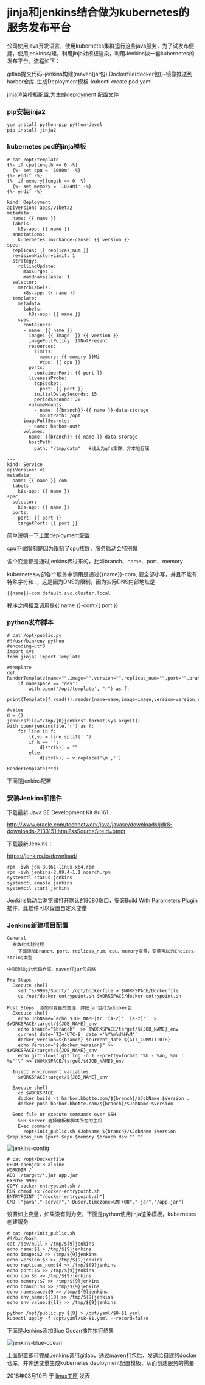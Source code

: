# jinja和jenkins结合做为kubernetes的服务发布平台

公司使用java开发语言，使用kubernetes集群运行这些java服务，为了试发布便捷，使用jenkins构建，利用jinja对模板渲染，利用Jenkins做一套kubernetes的发布平台。流程如下：

gitlab提交代码–jenkins构建(maven(jar包),Dockerfile(docker包))–镜像推送到harbor仓库–生成Deployment模板–kubectl create pod.yaml

jinja渲染模板配置,为生成deployment 配置文件

### pip安装jinja2

```
yum install python-pip python-devel 
pip install jinja2
```

### kubernetes pod的jinja模板

```
# cat /opt/template
{%- if cpu|length == 0 -%}
  {%- set cpu = '1000m' -%}
{%- endif -%}
{%- if memory|length == 0 -%}
  {%- set memory = '1024Mi' -%}
{%- endif -%}
 
kind: Deployment
apiVersion: apps/v1beta2
metadata:
  name: {{ name }}
  labels:
    k8s-app: {{ name }}
  annotations:
    kubernetes.io/change-cause: {{ version }}
spec:
  replicas: {{ replicas_num }}
  revisionHistoryLimit: 1
  strategy:
    rollingUpdate:
      maxSurge: 1
      maxUnavailable: 1
  selector:
    matchLabels:
      k8s-app: {{ name }}
  template:
    metadata:
      labels:
        k8s-app: {{ name }}
    spec:
      containers:
      - name: {{ name }}
        image: {{ image -}}:{{ version }}
        imagePullPolicy: IfNotPresent
        resources:
          limits:
            memory: {{ memory }}Mi
            #cpu: {{ cpu }}
        ports:
        - containerPort: {{ port }}
        livenessProbe:
          tcpSocket:
            port: {{ port }}
          initialDelaySeconds: 15
          periodSeconds: 20
        volumeMounts:
          - name: {{branch}}-{{ name }}-data-storage
            mountPath: /opt
      imagePullSecrets:
        - name: harbor-auth
      volumes:
      - name: {{branch}}-{{ name }}-data-storage
        hostPath:
          path: "/tmp/data"   #线上为gfs集群，非本地存储
 
---
kind: Service
apiVersion: v1
metadata:
  name: {{ name }}-com
  labels:
    k8s-app: {{ name }}
spec:
  selector:
    k8s-app: {{ name }}
  ports:
  - port: {{ port }}
    targetPort: {{ port }}
```

简单说明一下上面deployment配置:

cpu不做限制是因为限制了cpu核数，服务启动会特别慢

各个变量都是通过jenkins传过来的，比如branch、name、port、memory

kubernetes内部各个服务中调用是通过{{name}}-com, 要全部小写，并且不能有特殊字符和 .，这是因为DNS的限制，因为实际DNS内部地址是

```
{{name}}-com.default.svc.cluster.local
```

程序之间相互调用是{{ name }}-com:{{ port }}

### python发布脚本

```
# cat /opt/public.py 
#!/usr/bin/env python
#encoding=utf8
import sys
from jinja2 import Template
 
#template
def RenderTemplate(name="",image="",version="",replicas_num="",port="",branch="",namespace="",env_name="",env_value="",cpu="",memory=""):
    if namespace == "dev":
        with open('/opt/template', "r") as f:
            print(Template(f.read()).render(name=name,image=image,version=version,replicas_num=replicas_num,port=port,branch=branch,namespace=namespace,env_name=env_name,env_value=env_value,cpu=cpu,memory=memory))
 
#value
d = {}
jenkinsfile="/tmp/{0}jenkins".format(sys.argv[1])
with open(jenkinsfile,'r') as f:
    for line in f:
        (k,v) = line.split(':')
        if k == '':
            d[str(k)] = ""
        else:
            d[str(k)] = v.replace('\n','')
 
RenderTemplate(**d)
```

下面是jenkins配置

### 安装Jenkins和插件

下载最新 Java SE Development Kit 8u161：

http://www.oracle.com/technetwork/java/javase/downloads/jdk8-downloads-2133151.html?ssSourceSiteId=otnpt

下载最新Jenkins：

https://jenkins.io/download/

```
rpm -ivh jdk-8u161-linux-x64.rpm
rpm -ivh jenkins-2.89.4-1.1.noarch.rpm
systemctl status jenkins
systemctl enable jenkins
systemctl start jenkins
```

Jenkins启动后浏览器打开默认的8080端口，安装[Build With Parameters Plugin](https://wiki.jenkins.io/display/JENKINS/Build+With+Parameters+Plugin)插件，此插件可以设置自定义变量

### Jenkins新建项目配置

```
General
  参数化构建过程
    下面添加branch、port、replicas_num、cpu、memory变量，变量可以为Choices，string类型
 
中间添加git代码仓库、maven打jar包忽略
 
Pre Steps
  Execute shell
    sed "s/9999/$port/" /opt/Dockerfile > $WORKSPACE/Dockerfile
    cp /opt/docker-entrypoint.sh $WORKSPACE/docker-entrypoint.sh
 
Post Steps  添加对变量的整理，并把jar包打为docker包
  Execute shell
    echo JobName=`echo $JOB_NAME|tr '[A-Z]' '[a-z]'`  > $WORKSPACE/target/${JOB_NAME}_env
    echo branch="$branch"  >> $WORKSPACE/target/${JOB_NAME}_env
    current_date=`TZ='UTC-8' date +'%Y%m%d%H%M'`
    docker_version=${branch}-$current_date-${GIT_COMMIT:0:8}
    echo Version="${docker_version}" >> $WORKSPACE/target/${JOB_NAME}_env
    echo gitinfo=\"`git log -n 1 --pretty=format:"%h - %an, %ar : %s"`\" >> $WORKSPACE/target/${JOB_NAME}_env
 
  Inject environment variables
    $WORKSPACE/target/${JOB_NAME}_env
 
  Execute shell
    cd $WORKSPACE
    docker build -t harbor.bbotte.com/${branch}/$JobName:$Version .
    docker push harbor.bbotte.com/${branch}/$JobName:$Version
 
  Send file or execute commands over SSH
    SSH server 选择模板和脚本所在的主机
    Exec command
      /opt/init_public.sh $JobName ${branch}/$JobName $Version $replicas_num $port $cpu $memory $branch dev "" ""
```

![jenkins-config](../images/2018/03/jenkins-docker.png)

```
# cat /opt/Dockerfile 
FROM openjdk:8-alpine
WORKDIR /
ADD ./target/*.jar app.jar
EXPOSE 9999
COPY docker-entrypoint.sh /
RUN chmod +x /docker-entrypoint.sh
ENTRYPOINT ["/docker-entrypoint.sh"]
CMD ["java","-server","-Duser.timezone=GMT+08","-jar","/app.jar"]
```

设置如上变量，如果没有则为空，下面是python使用jinja渲染模板，kubernetes创建服务

```
# cat /opt/init_public.sh 
#!/bin/bash
cat /dev/null > /tmp/${9}jenkins
echo name:$1 > /tmp/${9}jenkins
echo image:$2 >> /tmp/${9}jenkins
echo version:$3 >> /tmp/${9}jenkins
echo replicas_num:$4 >> /tmp/${9}jenkins
echo port:$5 >> /tmp/${9}jenkins
echo cpu:$6 >> /tmp/${9}jenkins
echo memory:$7 >> /tmp/${9}jenkins
echo branch:$8 >> /tmp/${9}jenkins
echo namespace:$9 >> /tmp/${9}jenkins
echo env_name:${10} >> /tmp/${9}jenkins
echo env_value:${11} >> /tmp/${9}jenkins
 
python /opt/public.py ${9} > /opt/yaml/$8-$1.yaml
kubectl apply -f /opt/yaml/$8-$1.yaml --record=false
```

下面是Jenkins添加Blue Ocean插件执行结果

![jenkins-blue-ocean](../images/2018/03/jenkins-pipelines.png)

上面配置即可完成Jenkins调用gitlab，通过maven打包后，发送给自建的docker仓库，并传送变量生成kubernetes deployment配置模板，从而创建服务的需要

2018年03月10日 于 [linux工匠](http://www.bbotte.com/) 发表







